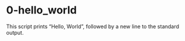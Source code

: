 # 0-hello_world
   This script prints “Hello, World”, followed by a new line to the standard output.

#
